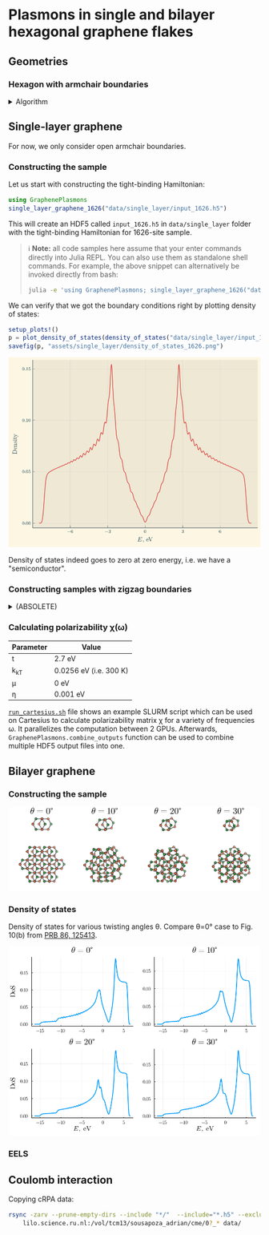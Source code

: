 # Plasmons in single and bilayer hexagonal graphene flakes


## Geometries

### Hexagon with armchair boundaries

<details><summary>Algorithm</summary><p>

![Explanation](./assets/armchair_hexagon.png)

And this is what the code produces:

![Example samples](./assets/example_samples.png)

</p></details>

## Single-layer graphene

For now, we only consider open armchair boundaries.

### Constructing the sample

Let us start with constructing the tight-binding Hamiltonian:

```julia
using GraphenePlasmons
single_layer_graphene_1626("data/single_layer/input_1626.h5")
```

This will create an HDF5 called `input_1626.h5` in `data/single_layer` folder
with the tight-binding Hamiltonian for 1626-site sample.

> :information_source: **Note:** all code samples here assume that your enter
> commands directly into Julia REPL. You can also use them as standalone shell
> commands. For example, the above snippet can alternatively be invoked directly
> from bash:
>
> ~~~~sh
> julia -e 'using GraphenePlasmons; single_layer_graphene_1626("data/single_layer/input_1626.h5")'
> ~~~~

We can verify that we got the boundary conditions right by plotting density of
states:

```julia
setup_plots!()
p = plot_density_of_states(density_of_states("data/single_layer/input_1626.h5", σ=0.1)...);
savefig(p, "assets/single_layer/density_of_states_1626.png")
```

<img src="./assets/single_layer/density_of_states_1626.png" width="640">

Density of states indeed goes to zero at zero energy, i.e. we have a
"semiconductor".

### Constructing samples with zigzag boundaries
<details><summary>(ABSOLETE)</summary><p>

```julia
plot_example_zigzag_samples("assets/single_layer/example_zigzag_samples.png")
```

<img src="./assets/single_layer/example_zigzag_samples.png" width="640">


We can also compute the density of states:

```julia
single_layer_graphene_1633("data/single_layer/input_zigzag_1633.h5")
plot_density_of_states(density_of_states("data/single_layer/input_zigzag_1633.h5", σ=0.09)...;
                       output = "assets/single_layer/density_of_states_zigzag_1633.png")
```

<img src="./assets/single_layer/density_of_states_zigzag_1633.png" width="640">

</p></details>

### Calculating polarizability χ(ω)

| Parameter      | Value                  |
|----------------|------------------------|
| t              | 2.7 eV                 |
| k<sub>kT</sub> | 0.0256 eV (i.e. 300 K) |
| μ              | 0 eV                   |
| η              | 0.001 eV               |

[`run_cartesius.sh`](./tools/run_cartesius.sh) file shows an example SLURM
script which can be used on Cartesius to calculate polarizability matrix χ for a
variety of frequencies ω. It parallelizes the computation between 2 GPUs.
Afterwards, `GraphenePlasmons.combine_outputs` function can be used to combine
multiple HDF5 output files into one.

## Bilayer graphene

### Constructing the sample

<img src="./assets/bilayer/example_armchair_samples.png" width="640">


### Density of states

Density of states for various twisting angles θ. Compare θ=0° case to Fig. 10(b)
from [PRB 86, 125413](https://doi.org/10.1103/PhysRevB.86.125413).

<img src="./assets/bilayer/density_of_states_3252.png" width="640">

### EELS

## Coulomb interaction

Copying cRPA data:

```sh
rsync -zarv --prune-empty-dirs --include "*/"  --include="*.h5" --exclude="*" \
    lilo.science.ru.nl:/vol/tcm13/sousapoza_adrian/cme/0?_* data/
```

